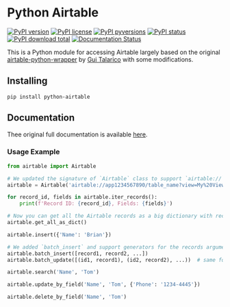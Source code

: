 # Python Airtable

[![PyPI version](https://img.shields.io/pypi/v/python-airtable.svg)](https://pypi.python.org/pypi/python-airtable/)
[![PyPI license](https://img.shields.io/pypi/l/python-airtable.svg)](https://pypi.python.org/pypi/python-airtable/)
[![PyPI pyversions](https://img.shields.io/pypi/pyversions/python-airtable.svg)](https://pypi.python.org/pypi/python-airtable/)
[![PyPI status](https://img.shields.io/pypi/status/python-airtable.svg)](https://pypi.python.org/pypi/python-airtable/)
[![PyPI download total](https://img.shields.io/pypi/dm/python-airtable.svg)](https://pypi.python.org/pypi/python-airtable/)
[![Documentation Status](https://readthedocs.org/projects/airtable-python-wrapper/badge/?version=latest)](http://airtable-python-wrapper.readthedocs.io/en/latest/?badge=latest)

This is a Python module for accessing Airtable largely based on the original [airtable-python-wrapper](https://github.com/gtalarico/airtable-python-wrapper/) by [Gui Talarico](https://github.com/gtalarico) with some modifications.

## Installing

```
pip install python-airtable
```

## Documentation

Thee original full documentation is available [here](http://airtable-python-wrapper.readthedocs.io/).

### Usage Example

```python
from airtable import Airtable

# We updated the signature of `Airtable` class to support `airtable://` scheme URLs along with `view` and `sort` supported within the URLs.
airtable = Airtable('airtable://app1234567890/table_name?view=My%20View&sort=ID')

for record_id, fields in airtable.iter_records():
    print(f'Record ID: {record_id}, Fields: {fields}')

# Now you can get all the Airtable records as a big dictionary with record ID as keys
airtable.get_all_as_dict()

airtable.insert({'Name': 'Brian'})

# We added `batch_insert` and support generators for the records arguments; chunking of records to 10 each is done automatically.
airtable.batch_insert([record1, record2, ...])
airtable.batch_update([(id1, record1), (id2, record2), ...))  # same for batch_update

airtable.search('Name', 'Tom')

airtable.update_by_field('Name', 'Tom', {'Phone': '1234-4445'})

airtable.delete_by_field('Name', 'Tom')
```
